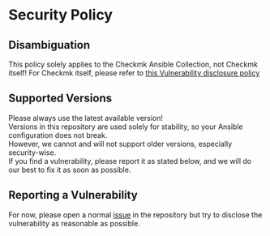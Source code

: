 # Security Policy

## Disambiguation

This policy solely applies to the Checkmk Ansible Collection, not Checkmk itself!
For Checkmk itself, please refer to [this Vulnerability disclosure policy](https://checkmk.com/responsible-disclosure-policy)

## Supported Versions

Please always use the latest available version!  
Versions in this repository are used solely for stability, so your Ansible configuration
does not break.  
However, we cannot and will not support older versions, especially security-wise.  
If you find a vulnerability, please report it as stated below,
and we will do our best to fix it as soon as possible.

## Reporting a Vulnerability

For now, please open a normal [issue](https://github.com/Checkmk/ansible-collection-checkmk.general/issues?q=is%3Aissue+is%3Aopen+sort%3Aupdated-desc)
in the repository but try to disclose the vulnerability as reasonable as possible.
